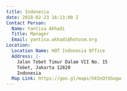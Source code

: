 ```yaml
---
title: Indonesia
date: 2018-02-23 16:13:00 Z
Contact Person:
  Name: Yantisa Akhadi
  Title: Manager
  Email: yantisa.akhadi@hotosm.org
Location:
  Location Name: HOT Indonesia Office
  Address: |-
    Jalan Tebet Timur Dalam VII No. 15
    Tebet, Jakarta 12820
    Indonesia
  Map Link: https://goo.gl/maps/hk5nQtVGogw
---
```


